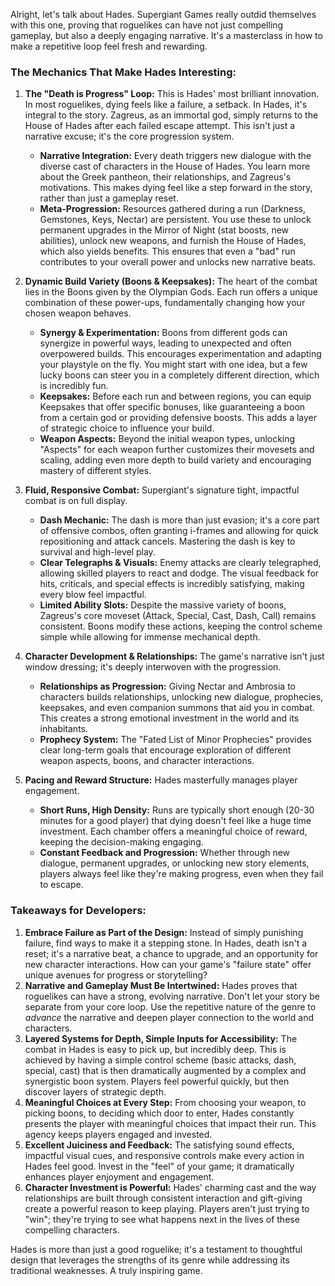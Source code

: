 Alright, let's talk about Hades. Supergiant Games really outdid themselves with this one, proving that roguelikes can have not just compelling gameplay, but also a deeply engaging narrative. It's a masterclass in how to make a repetitive loop feel fresh and rewarding.

### The Mechanics That Make Hades Interesting:

1.  **The "Death is Progress" Loop:** This is Hades' most brilliant innovation. In most roguelikes, dying feels like a failure, a setback. In Hades, it's integral to the story. Zagreus, as an immortal god, simply returns to the House of Hades after each failed escape attempt. This isn't just a narrative excuse; it's the core progression system.

    * **Narrative Integration:** Every death triggers new dialogue with the diverse cast of characters in the House of Hades. You learn more about the Greek pantheon, their relationships, and Zagreus's motivations. This makes dying feel like a step forward in the story, rather than just a gameplay reset.
    * **Meta-Progression:** Resources gathered during a run (Darkness, Gemstones, Keys, Nectar) are persistent. You use these to unlock permanent upgrades in the Mirror of Night (stat boosts, new abilities), unlock new weapons, and furnish the House of Hades, which also yields benefits. This ensures that even a "bad" run contributes to your overall power and unlocks new narrative beats.

2.  **Dynamic Build Variety (Boons & Keepsakes):** The heart of the combat lies in the Boons given by the Olympian Gods. Each run offers a unique combination of these power-ups, fundamentally changing how your chosen weapon behaves.

    * **Synergy & Experimentation:** Boons from different gods can synergize in powerful ways, leading to unexpected and often overpowered builds. This encourages experimentation and adapting your playstyle on the fly. You might start with one idea, but a few lucky boons can steer you in a completely different direction, which is incredibly fun.
    * **Keepsakes:** Before each run and between regions, you can equip Keepsakes that offer specific bonuses, like guaranteeing a boon from a certain god or providing defensive boosts. This adds a layer of strategic choice to influence your build.
    * **Weapon Aspects:** Beyond the initial weapon types, unlocking "Aspects" for each weapon further customizes their movesets and scaling, adding even more depth to build variety and encouraging mastery of different styles.

3.  **Fluid, Responsive Combat:** Supergiant's signature tight, impactful combat is on full display.

    * **Dash Mechanic:** The dash is more than just evasion; it's a core part of offensive combos, often granting i-frames and allowing for quick repositioning and attack cancels. Mastering the dash is key to survival and high-level play.
    * **Clear Telegraphs & Visuals:** Enemy attacks are clearly telegraphed, allowing skilled players to react and dodge. The visual feedback for hits, criticals, and special effects is incredibly satisfying, making every blow feel impactful.
    * **Limited Ability Slots:** Despite the massive variety of boons, Zagreus's core moveset (Attack, Special, Cast, Dash, Call) remains consistent. Boons modify these actions, keeping the control scheme simple while allowing for immense mechanical depth.

4.  **Character Development & Relationships:** The game's narrative isn't just window dressing; it's deeply interwoven with the progression.

    * **Relationships as Progression:** Giving Nectar and Ambrosia to characters builds relationships, unlocking new dialogue, prophecies, keepsakes, and even companion summons that aid you in combat. This creates a strong emotional investment in the world and its inhabitants.
    * **Prophecy System:** The "Fated List of Minor Prophecies" provides clear long-term goals that encourage exploration of different weapon aspects, boons, and character interactions.

5.  **Pacing and Reward Structure:** Hades masterfully manages player engagement.

    * **Short Runs, High Density:** Runs are typically short enough (20-30 minutes for a good player) that dying doesn't feel like a huge time investment. Each chamber offers a meaningful choice of reward, keeping the decision-making engaging.
    * **Constant Feedback and Progression:** Whether through new dialogue, permanent upgrades, or unlocking new story elements, players always feel like they're making progress, even when they fail to escape.

### Takeaways for Developers:

1.  **Embrace Failure as Part of the Design:** Instead of simply punishing failure, find ways to make it a stepping stone. In Hades, death isn't a reset; it's a narrative beat, a chance to upgrade, and an opportunity for new character interactions. How can your game's "failure state" offer unique avenues for progress or storytelling?
2.  **Narrative and Gameplay Must Be Intertwined:** Hades proves that roguelikes can have a strong, evolving narrative. Don't let your story be separate from your core loop. Use the repetitive nature of the genre to *advance* the narrative and deepen player connection to the world and characters.
3.  **Layered Systems for Depth, Simple Inputs for Accessibility:** The combat in Hades is easy to pick up, but incredibly deep. This is achieved by having a simple control scheme (basic attacks, dash, special, cast) that is then dramatically augmented by a complex and synergistic boon system. Players feel powerful quickly, but then discover layers of strategic depth.
4.  **Meaningful Choices at Every Step:** From choosing your weapon, to picking boons, to deciding which door to enter, Hades constantly presents the player with meaningful choices that impact their run. This agency keeps players engaged and invested.
5.  **Excellent Juiciness and Feedback:** The satisfying sound effects, impactful visual cues, and responsive controls make every action in Hades feel good. Invest in the "feel" of your game; it dramatically enhances player enjoyment and engagement.
6.  **Character Investment is Powerful:** Hades' charming cast and the way relationships are built through consistent interaction and gift-giving create a powerful reason to keep playing. Players aren't just trying to "win"; they're trying to see what happens next in the lives of these compelling characters.

Hades is more than just a good roguelike; it's a testament to thoughtful design that leverages the strengths of its genre while addressing its traditional weaknesses. A truly inspiring game.